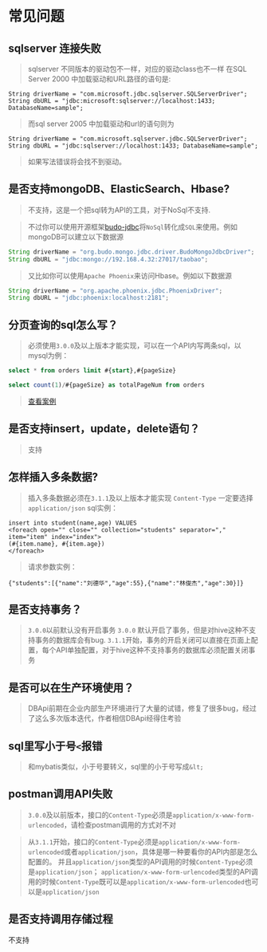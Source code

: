 # 常见问题

## sqlserver 连接失败
> sqlserver 不同版本的驱动包不一样，对应的驱动class也不一样
在SQL Server 2000 中加载驱动和URL路径的语句是:
```
String driverName = "com.microsoft.jdbc.sqlserver.SQLServerDriver";
String dbURL = "jdbc:microsoft:sqlserver://localhost:1433; DatabaseName=sample";
```
> 而sql server 2005 中加载驱动和url的语句则为
```
String driverName = "com.microsoft.sqlserver.jdbc.SQLServerDriver";
String dbURL = "jdbc:sqlserver://localhost:1433; DatabaseName=sample";
```
> 如果写法错误将会找不到驱动。  


## 是否支持mongoDB、ElasticSearch、Hbase?
> 不支持，这是一个把sql转为API的工具，对于NoSql不支持.

> 不过你可以使用开源框架[budo-jdbc](https://gitee.com/budogroup/budo-jdbc)将`NoSql`转化成`SQL`来使用。例如mongoDB可以建立以下数据源
```java
String driverName = "org.budo.mongo.jdbc.driver.BudoMongoJdbcDriver";
String dbURL = "jdbc:mongo://192.168.4.32:27017/taobao";
```

> 又比如你可以使用`Apache Phoenix`来访问Hbase。例如以下数据源
```java
String driverName = "org.apache.phoenix.jdbc.PhoenixDriver";
String dbURL = "jdbc:phoenix:localhost:2181";
```


## 分页查询的sql怎么写？
> 必须使用`3.0.0`及以上版本才能实现，可以在一个API内写两条sql，以mysql为例：
```sql
select * from orders limit #{start},#{pageSize}

select count(1)/#{pageSize} as totalPageNum from orders
```
>  [查看案例](http://101.34.234.234:8520/#/api/edit?id=lxjfdZxO)


## 是否支持insert，update，delete语句？
> 支持


## 怎样插入多条数据?
> 插入多条数据必须在`3.1.1`及以上版本才能实现
`Content-Type` 一定要选择 `application/json`
sql实例：
```
insert into student(name,age) VALUES
<foreach open="" close="" collection="students" separator="," item="item" index="index">
(#{item.name}, #{item.age})
</foreach>
```
> 请求参数实例：
```
{"students":[{"name":"刘德华","age":55},{"name":"林俊杰","age":30}]}
```


## 是否支持事务？
> `3.0.0`以前默认没有开启事务
`3.0.0` 默认开启了事务，但是对hive这种不支持事务的数据库会有bug.
`3.1.1`开始，事务的开启关闭可以直接在页面上配置，每个API单独配置，对于hive这种不支持事务的数据库必须配置关闭事务

## 是否可以在生产环境使用？
> DBApi前期在企业内部生产环境进行了大量的试错，修复了很多bug，经过了这么多次版本迭代，作者相信DBApi经得住考验

## sql里写小于号`<`报错
> 和mybatis类似，小于号要转义，sql里的小于号写成`&lt;`

## postman调用API失败
> `3.0.0`及以前版本，接口的`Content-Type`必须是`application/x-www-form-urlencoded`，请检查postman调用的方式对不对

> 从`3.1.1`开始，接口的`Content-Type`必须是`application/x-www-form-urlencoded`或者`application/json`，具体是哪一种要看你的API内部是怎么配置的。
并且`application/json`类型的API调用的时候`Content-Type`必须是`application/json`；
`application/x-www-form-urlencoded`类型的API调用的时候`Content-Type`既可以是`application/x-www-form-urlencoded`也可以是`application/json`

## 是否支持调用存储过程
不支持